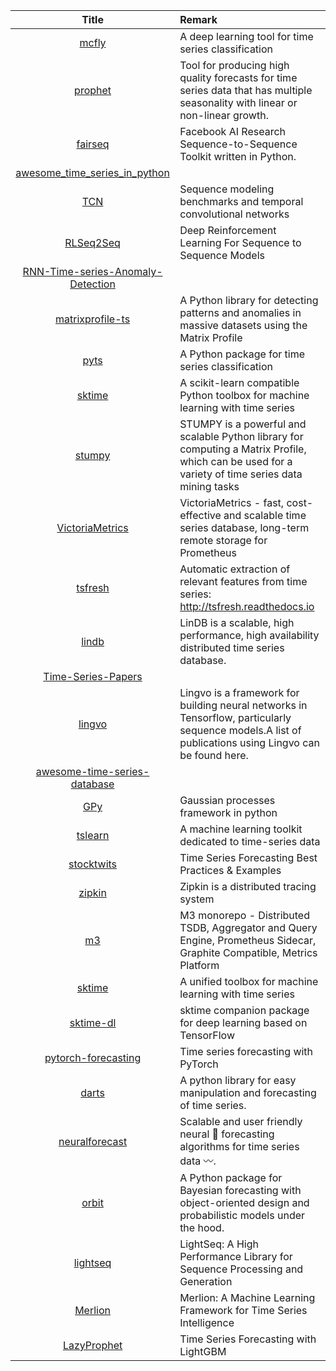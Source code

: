 | Title | Remark |
| :----: | :---- |
| [mcfly](https://github.com/NLeSC/mcfly)|A deep learning tool for time series classification|
|[prophet](https://github.com/facebook/prophet)|Tool for producing high quality forecasts for time series data that has multiple seasonality with linear or non-linear growth.|
|[fairseq](https://github.com/pytorch/fairseq)|Facebook AI Research Sequence-to-Sequence Toolkit written in Python.|
|[awesome_time_series_in_python](https://github.com/MaxBenChrist/awesome_time_series_in_python)|
|[TCN](https://github.com/locuslab/TCN)|Sequence modeling benchmarks and temporal convolutional networks|
|[RLSeq2Seq](https://github.com/yaserkl/RLSeq2Seq)|Deep Reinforcement Learning For Sequence to Sequence Models |
|[RNN-Time-series-Anomaly-Detection](https://github.com/chickenbestlover/RNN-Time-series-Anomaly-Detection)|
|[matrixprofile-ts](https://github.com/target/matrixprofile-ts)|A Python library for detecting patterns and anomalies in massive datasets using the Matrix Profile|
|[pyts](https://github.com/johannfaouzi/pyts)|A Python package for time series classification|
|[sktime](https://github.com/alan-turing-institute/sktime)|A scikit-learn compatible Python toolbox for machine learning with time series |
|[stumpy](https://github.com/TDAmeritrade/stumpy)|STUMPY is a powerful and scalable Python library for computing a Matrix Profile, which can be used for a variety of time series data mining tasks |
|[VictoriaMetrics](https://github.com/VictoriaMetrics/VictoriaMetrics)|VictoriaMetrics - fast, cost-effective and scalable time series database, long-term remote storage for Prometheus|
|[tsfresh](https://github.com/blue-yonder/tsfresh)|Automatic extraction of relevant features from time series: http://tsfresh.readthedocs.io|
|[lindb](https://github.com/lindb/lindb)|LinDB is a scalable, high performance, high availability distributed time series database.|
|[Time-Series-Papers](https://github.com/bighuang624/Time-Series-Papers)|
|[lingvo](https://github.com/tensorflow/lingvo)|Lingvo is a framework for building neural networks in Tensorflow, particularly sequence models.A list of publications using Lingvo can be found here.|
|[awesome-time-series-database](https://github.com/xephonhq/awesome-time-series-database)|
|[GPy](https://github.com/SheffieldML/GPy)|Gaussian processes framework in python|
|[tslearn](https://github.com/tslearn-team/tslearn)|A machine learning toolkit dedicated to time-series data|
|[stocktwits](https://github.com/microsoft/forecasting)|Time Series Forecasting Best Practices & Examples|
|[zipkin](https://github.com/openzipkin/zipkin)|Zipkin is a distributed tracing system|
|[m3](https://github.com/m3db/m3)|M3 monorepo - Distributed TSDB, Aggregator and Query Engine, Prometheus Sidecar, Graphite Compatible, Metrics Platform|
|[sktime](https://github.com/alan-turing-institute/sktime)|A unified toolbox for machine learning with time series|
|[sktime-dl](https://github.com/sktime/sktime-dl)|sktime companion package for deep learning based on TensorFlow|
|[pytorch-forecasting](https://github.com/jdb78/pytorch-forecasting)|Time series forecasting with PyTorch|
|[darts](https://github.com/unit8co/darts)|A python library for easy manipulation and forecasting of time series.|
|[neuralforecast](https://github.com/Nixtla/neuralforecast)|Scalable and user friendly neural 🧠 forecasting algorithms for time series data 〰️.|
|[orbit](https://github.com/uber/orbit)|A Python package for Bayesian forecasting with object-oriented design and probabilistic models under the hood.|
|[lightseq](https://github.com/bytedance/lightseq)|LightSeq: A High Performance Library for Sequence Processing and Generation|
|[Merlion](https://github.com/salesforce/Merlion)|Merlion: A Machine Learning Framework for Time Series Intelligence|
|[LazyProphet](https://github.com/tblume1992/LazyProphet)|Time Series Forecasting with LightGBM|






